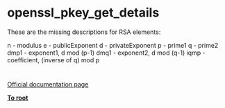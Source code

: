 # openssl_pkey_get_details





These are the missing descriptions for RSA elements:

n - modulus
e - publicExponent
d - privateExponent
p - prime1
q - prime2
dmp1 - exponent1, d mod (p-1)
dmq1 - exponent2, d mod (q-1)
iqmp - coefficient, (inverse of q) mod p

  

#

[Official documentation page](https://www.php.net/manual/en/function.openssl-pkey-get-details.php)

**[To root](/README.md)**